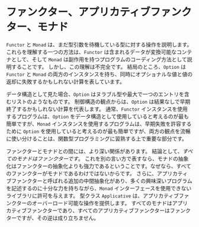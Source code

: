 # ファンクター、アプリカティブファンクター、モナド

`Functor` と `Monad` は、まだ型引数を待機している型に対する操作を説明します。
これらを理解する一つの方法は、`Functor` は含まれるデータが変換可能なコンテナとして、そして `Monad` は副作用を持つプログラムのコーディング方法として説明することです。
しかし、この理解は不完全です。
結局のところ、`Option` は `Functor` と `Monad` の両方のインスタンスを持ち、同時にオプショナルな値と値の返却に失敗するかもしれない計算を表しています。

データ構造として見た場合、`Option` はヌラブル型や最大で一つのエントリを含むリストのようなものです。
制御構造の観点からは、`Option` は結果なしで早期終了するかもしれない計算を代表します。
通常、`Functor` インスタンスを使用するプログラムは、`Option` をデータ構造として使用していると考えるのが最も簡単ですが、`Monad` インスタンスを使用するプログラムは、早期失敗を許容するために `Option` を使用していると考えるのが最も簡単ですが、両方の観点を流暢に使い分けることは、関数型プログラミングに習熟する上で重要な部分です。

ファンクターとモナドとの間には、より深い関係があります。
結論として、_すべてのモナドはファンクターです_。
これを別の言い方で表すなら、モナドの抽象化はファンクターの抽象化よりも強力であるということです。なぜなら、すべてのファンクターがモナドであるわけではないからです。
さらに、アプリカティブファンクターと呼ばれる追加の中間抽象化があり、多くの興味深いプログラムを記述するのに十分な力を持ちながら、`Monad` インターフェースを使用できないライブラリに許可を与えます。
型クラス `Applicative` は、アプリカティブファンクターのオーバーロード可能な操作を提供します。
すべてのモナドはアプリカティブファンクターであり、すべてのアプリカティブファンクターはファンクターですが、その逆は成り立ちません。